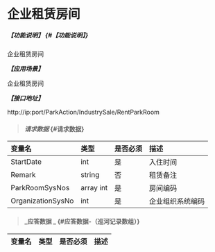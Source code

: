 # 企业租赁房间

##### _【功能说明】_ {#【功能说明】}
企业租赁房间

_**【应用场景】**_

企业租赁房间

_**【接口地址】**_

http://ip:port/ParkAction/IndustrySale/RentParkRoom



> #### _请求数据_ {#请求数据}

| 变量名 | 类型 | 是否必须 | 描述 |
| :--- | :--- | :--- | :--- |
| StartDate | int | 是 | 入住时间 |
| Remark | string | 否 | 租赁备注 |
| ParkRoomSysNos|array int | 是  | 房间编码|
| OrganizationSysNo | int | 是 | 企业组织系统编码 |




> #### _应答数据 _ {#应答数据-（巡河记录数组）}

| 变量名 | 类型 | 是否必须 | 描述 |
| :--- | :--- | :--- | :--- |



